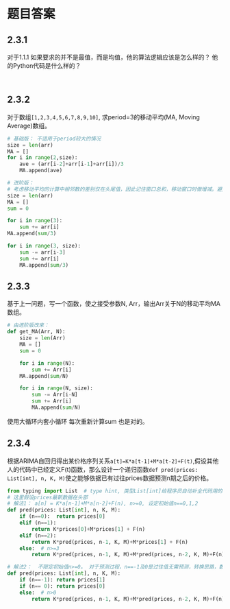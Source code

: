 # 题目答案

## 2.3.1

对于1.1.1 如果要求的并不是最值，而是均值，他的算法逻辑应该是怎么样的？ 他的Python代码是什么样的？

```python



```


## 2.3.2

对于数组`[1,2,3,4,5,6,7,8,9,10]`, 求period=3的移动平均(MA, Moving Average)数组。

```python
# 基础版： 不适用于period较大的情况
size = len(arr)
MA = []
for i in range(2,size):
    ave = (arr[i-2]+arr[i-1]+arr[i])/3
    MA.append(ave)

# 进阶版：
# 考虑移动平均的计算中相邻数的差别仅在头尾值，因此记住窗口总和，移动窗口时做增减。避免重复运算
size = len(arr)
MA = []
sum = 0

for i in range(3):
    sum += arr[i]
MA.append(sum/3)

for i in range(3, size):
    sum -= arr[i-3]
    sum += arr[i]
    MA.append(sum/3)
```

## 2.3.3

基于上一问题，写一个函数，使之接受参数N, Arr，输出Arr关于N的移动平均MA数组。

```python
# 由进阶版改来：
def get_MA(Arr, N):
    size = len(Arr)
    MA = []
    sum = 0

    for i in range(N):
        sum += Arr[i]
    MA.append(sum/N)

    for i in range(N, size):
        sum -= Arr[i-N]
        sum += Arr[i]
        MA.append(sum/N)
```

使用大循环内套小循环 每次重新计算sum 也是对的。

## 2.3.4

根据ARIMA自回归得出某价格序列关系`a[t]=K*a[t-1]+M*a[t-2]+F(t)`,假设其他人的代码中已经定义F(t)函数，那么设计一个递归函数`def pred(prices: List[int], n, K, M)`使之能够依据已有过往prices数据预测n期之后的价格。

```python
from typing import List  # type hint, 类型List[int]给程序员自动补全代码用的。
# 这里假设prices最新数据在头部
# 解法1： a[n] = K*a[n-1]+M*a[n-2]+F(n), n>=0, 设定初始值n==0,1,2
def pred(prices: List[int], n, K, M):
    if (n==0):  return prices[0]
    elif (n==1):
        return K*prices[0]+M*prices[1] + F(n)
    elif (n==2):
        return K*pred(prices, n-1, K, M)+M*prices[1] + F(n)
    else:  # n>=3
        return K*pred(prices, n-1, K, M)+M*pred(prices, n-2, K, M)+F(n)

# 解法2：  不限定初始值n>=0。 对于预测过程，n==-1及0是过往值无需预测，转换思路，数列n从-1开始，初始值 n==-1 及 n==0。减少分支和代码量。
def pred(prices: List[int], n, K, M):
    if (n==-1): return prices[1]
    if (n== 0): return prices[0]
    else:  # n>0
        return K*pred(prices, n-1, K, M)+M*pred(prices, n-2, K, M)+F(n)

```